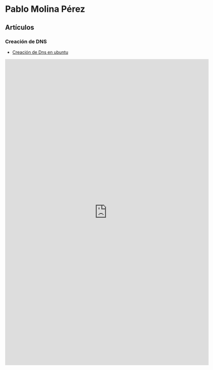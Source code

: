 # Pablo Molina Pérez 

## Artículos
### Creación de DNS
  - [Creación de Dns en ubuntu](https://pablomolina23.github.io/DnsUbuntu.md)
  

<iframe src="https://pablomolina23.github.io/P1.Pseudocodigo-Diagramas-Flujo.pdf#toolbar=0" frameborder="0" allowfullscreen="" width="660" height="990"></iframe>



